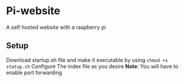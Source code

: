 # Pi-website
A self hosted website with a raspberry pi

## Setup
Download startup.sh file and make it executable by using `chmod +x statup.sh`
Configure The index file as you desire
**Note**: You will have to enable port forwarding
